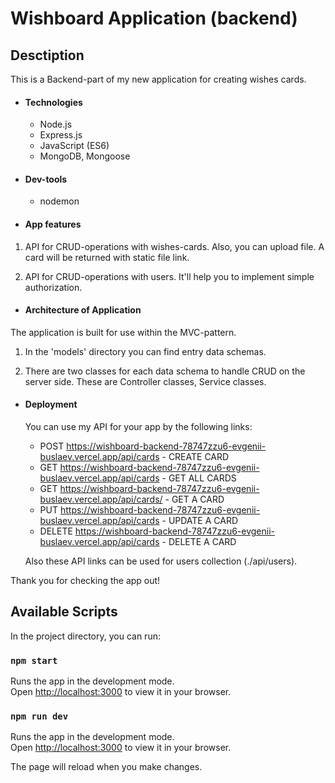 # Wishboard Application (backend)

## Desctiption

This is a Backend-part of my new application for creating wishes cards.

- #### Technologies
  - Node.js
  - Express.js
  - JavaScript (ES6)
  - MongoDB, Mongoose
- #### Dev-tools
  - nodemon

* #### App features

1. API for CRUD-operations with wishes-cards. Also, you can upload file. A card will be returned with static file link.

2. API for CRUD-operations with users. It'll help you to implement simple authorization.

- #### Architecture of Application

The application is built for use within the MVC-pattern.

1. In the 'models' directory you can find entry data schemas.

2. There are two classes for each data schema to handle CRUD on the server side. These are Controller classes, Service classes.

- #### Deployment

  You can use my API for your app by the following links:

  - POST https://wishboard-backend-78747zzu6-evgenii-buslaev.vercel.app/api/cards - CREATE CARD
  - GET https://wishboard-backend-78747zzu6-evgenii-buslaev.vercel.app/api/cards - GET ALL CARDS
  - GET https://wishboard-backend-78747zzu6-evgenii-buslaev.vercel.app/api/cards/<id> - GET A CARD
  - PUT https://wishboard-backend-78747zzu6-evgenii-buslaev.vercel.app/api/cards - UPDATE A CARD
  - DELETE https://wishboard-backend-78747zzu6-evgenii-buslaev.vercel.app/api/cards - DELETE A CARD

  Also these API links can be used for users collection (./api/users).

Thank you for checking the app out!

## Available Scripts

In the project directory, you can run:

### `npm start`

Runs the app in the development mode.\
Open [http://localhost:3000](http://localhost:3000) to view it in your browser.

### `npm run dev`

Runs the app in the development mode.\
Open [http://localhost:3000](http://localhost:3000) to view it in your browser.

The page will reload when you make changes.
